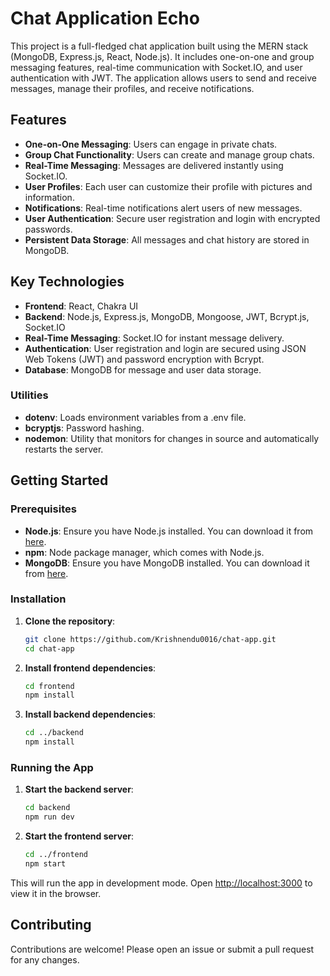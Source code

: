 

# Chat Application Echo

This project is a full-fledged chat application built using the MERN stack (MongoDB, Express.js, React, Node.js). It includes one-on-one and group messaging features, real-time communication with Socket.IO, and user authentication with JWT. The application allows users to send and receive messages, manage their profiles, and receive notifications.

## Features
- **One-on-One Messaging**: Users can engage in private chats.
- **Group Chat Functionality**: Users can create and manage group chats.
- **Real-Time Messaging**: Messages are delivered instantly using Socket.IO.
- **User Profiles**: Each user can customize their profile with pictures and information.
- **Notifications**: Real-time notifications alert users of new messages.
- **User Authentication**: Secure user registration and login with encrypted passwords.
- **Persistent Data Storage**: All messages and chat history are stored in MongoDB.



## Key Technologies

- **Frontend**: React, Chakra UI
- **Backend**: Node.js, Express.js, MongoDB, Mongoose, JWT, Bcrypt.js, Socket.IO
- **Real-Time Messaging**: Socket.IO for instant message delivery.
- **Authentication**: User registration and login are secured using JSON Web Tokens (JWT) and password encryption with Bcrypt.
- **Database**: MongoDB for message and user data storage.


### Utilities
- **dotenv**: Loads environment variables from a .env file.
- **bcryptjs**: Password hashing.
- **nodemon**: Utility that monitors for changes in source and automatically restarts the server.

## Getting Started

### Prerequisites
- **Node.js**: Ensure you have Node.js installed. You can download it from [here](https://nodejs.org/).
- **npm**: Node package manager, which comes with Node.js.
- **MongoDB**: Ensure you have MongoDB installed. You can download it from [here](https://www.mongodb.com/try/download/community).

### Installation
1. **Clone the repository**:
    ```bash
    git clone https://github.com/Krishnendu0016/chat-app.git
    cd chat-app
    ```

2. **Install frontend dependencies**:
    ```bash
    cd frontend
    npm install
    ```

3. **Install backend dependencies**:
    ```bash
    cd ../backend
    npm install
    ```

### Running the App
1. **Start the backend server**:
    ```bash
    cd backend
    npm run dev
    ```

2. **Start the frontend server**:
    ```bash
    cd ../frontend
    npm start
    ```

This will run the app in development mode. Open [http://localhost:3000](http://localhost:3000) to view it in the browser.


## Contributing
Contributions are welcome! Please open an issue or submit a pull request for any changes.


